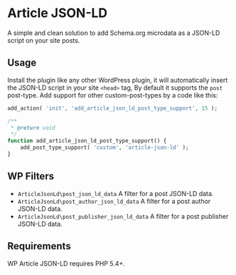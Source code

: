 # Article JSON-LD

A simple and clean solution to add Schema.org microdata as a JSON-LD script on your site posts.

## Usage
Install the plugin like any other WordPress plugin, it will automatically insert the JSON-LD script in your site `<head>` tag, By default it supports the `post` post-type. Add support for other custom-post-types by a code like this:
```php
add_action( 'init', 'add_article_json_ld_post_type_support', 15 );

/**
 * @return void
 */
function add_article_json_ld_post_type_support() {
    add_post_type_support( 'custom', 'article-json-ld' );
}
```

## WP Filters

- `ArticleJsonLd\post_json_ld_data` A filter for a post JSON-LD data.
- `ArticleJsonLd\post_author_json_ld_data` A filter for a post author JSON-LD data.
- `ArticleJsonLd\post_publisher_json_ld_data` A filter for a post publisher JSON-LD data.

## Requirements
WP Article JSON-LD requires PHP 5.4+.

